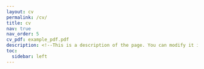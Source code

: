 ```yaml
---
layout: cv
permalink: /cv/
title: cv
nav: true
nav_order: 5
cv_pdf: example_pdf.pdf
description: <!--This is a description of the page. You can modify it in '_pages/cv.md'. You can also change or remove the top pdf download button.-->
toc:
  sidebar: left
---
```

